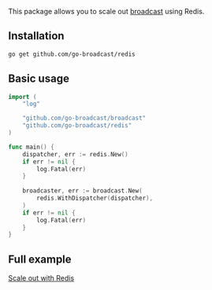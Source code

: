 This package allows you to scale out [broadcast](https://github.com/go-broadcast/broadcast) using Redis.

## Installation

```bash
go get github.com/go-broadcast/redis
```

## Basic usage

```go
import (
	"log"

	"github.com/go-broadcast/broadcast"
	"github.com/go-broadcast/redis"
)

func main() {
	dispatcher, err := redis.New()
	if err != nil {
		log.Fatal(err)
	}
	
	broadcaster, err := broadcast.New(
		redis.WithDispatcher(dispatcher),
	)
	if err != nil {
		log.Fatal(err)
	}
}
```

## Full example

[Scale out with Redis](https://github.com/go-broadcast/examples/tree/main/cmd/redis)
